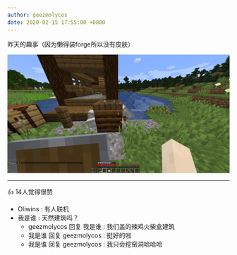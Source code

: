 ```yaml
---
author: geezmolycos
date: 2020-02-15 17:55:00 +0800
---
```


昨天的趣事（因为懒得装forge所以没有皮肤）

![](/assets/images/qq-zone/2020-02-15-turtle.png)

---
👍 14人觉得很赞

- Oliwins : 有人联机
- 我是谁 : 天然建筑吗？
  - geezmolycos 回复 我是谁 : 我们盖的辣鸡火柴盒建筑
  - 我是谁 回复 geezmolycos : 挺好的啦
  - 我是谁 回复 geezmolycos : 我只会挖窑洞哈哈哈
